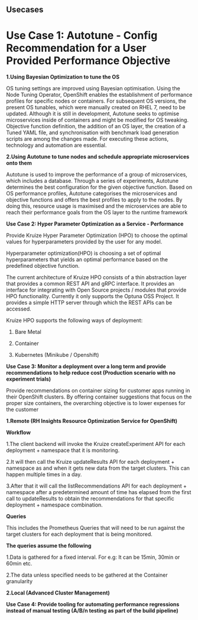 ## Usecases

# ****Use Case 1**: Autotune - Config Recommendation for a User Provided Performance Objective**

**1.Using Bayesian Optimization to tune the OS**

OS tuning settings are improved using Bayesian optimisation. Using the Node Tuning Operator, OpenShift enables the establishment of performance profiles for
specific nodes or containers. For subsequent OS versions, the present OS tunables, which were manually created on RHEL 7, need to be updated. Although it is
still in development, Autotune seeks to optimise microservices inside of containers and might be modified for OS tweaking. Objective function definition, the addition of an OS layer, the creation of a Tuned YAML file, and synchronisation with benchmark load generation scripts are among the changes made. For executing these actions, technology and automation are essential.

**2.Using Autotune to tune nodes and schedule appropriate microservices onto them**

Autotune is used to improve the performance of a group of microservices, which includes a database. Through a series of experiments, Autotune determines the
best configuration for the given objective function. Based on OS performance profiles, Autotune categorises the microservices and objective functions and 
offers the best profiles to apply to the nodes. By doing this, resource usage is maximised and the microservices are able to reach their performance goals 
from the OS layer to the runtime framework


**Use Case 2: Hyper Parameter Optimization as a Service - Performance**

Provide Kruize Hyper Parameter Optimization (HPO) to choose the optimal values for hyperparameters provided by the user for any model.

Hyperparameter optimization(HPO) is choosing a set of optimal hyperparameters that yields an optimal performance based on the 
predefined objective function.

The current architecture of Kruize HPO consists of a thin abstraction layer that provides a common REST API and gRPC 
interface. It provides an interface for integrating with Open Source projects / modules that provide HPO functionality. Currently it only supports the Optuna OSS Project. It provides a simple HTTP server through which the REST APIs can be accessed.

Kruize HPO supports the following ways of deployment:

1. Bare Metal

2. Container

3. Kubernetes (Minikube / Openshift)

**Use Case 3: Monitor a deployment over a long term and provide recommendations to help reduce cost (Production scenario with no experiment trials)**

Provide recommendations on container sizing for customer apps running in their OpenShift clusters. By offering container suggestions that focus on the 
proper size containers, the overarching objective is to lower expenses for the customer

**1.Remote (RH Insights Resource Optimization Service for OpenShift)**

**Workflow**

1.The client backend will invoke the Kruize createExperiment API for each deployment + namespace that it is monitoring.

2.It will then call the Kruize updateResults API for each deployment + namespace as and when it gets new data from the target clusters. This can happen
multiple times in a day.

3.After that it will call the listRecommendations API for each deployment + namespace after a predetermined amount of time has elapsed from the first call to
updateResults to obtain the recommendations for that specific deployment + namespace combination.

**Queries**

This includes the Prometheus Queries that will need to be run against the target clusters for each deployment that is being monitored.

**The queries assume the following**

1.Data is gathered for a fixed interval. For e.g: It can be 15min, 30min or 60min etc.

2.The data unless specified needs to be gathered at the Container granularity

**2.Local (Advanced Cluster Management)**


**Use Case 4: Provide tooling for automating performance regressions instead of manual testing (A/B/n testing as part of the build pipeline)**

